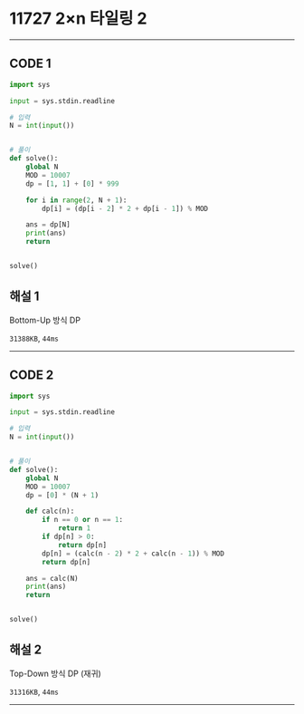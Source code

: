 # 11727 2×n 타일링 2

---

## CODE 1

```python
import sys

input = sys.stdin.readline

# 입력
N = int(input())


# 풀이
def solve():
    global N
    MOD = 10007
    dp = [1, 1] + [0] * 999

    for i in range(2, N + 1):
        dp[i] = (dp[i - 2] * 2 + dp[i - 1]) % MOD

    ans = dp[N]
    print(ans)
    return


solve()

```

## 해설 1

Bottom-Up 방식 DP

`31388KB`, `44ms`

---

## CODE 2

```python
import sys

input = sys.stdin.readline

# 입력
N = int(input())


# 풀이
def solve():
    global N
    MOD = 10007
    dp = [0] * (N + 1)

    def calc(n):
        if n == 0 or n == 1:
            return 1
        if dp[n] > 0:
            return dp[n]
        dp[n] = (calc(n - 2) * 2 + calc(n - 1)) % MOD
        return dp[n]

    ans = calc(N)
    print(ans)
    return


solve()

```

## 해설 2

Top-Down 방식 DP (재귀)

`31316KB`, `44ms`

---
